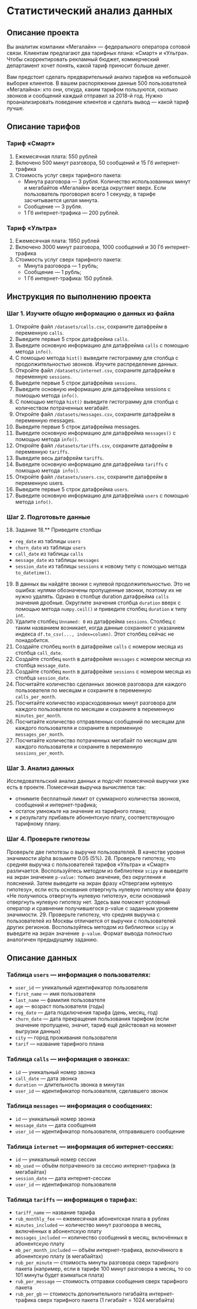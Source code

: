 # Статистический анализ данных

## Описание проекта
Вы аналитик компании «Мегалайн» — федерального оператора сотовой связи. Клиентам предлагают два тарифных плана: «Смарт» и «Ультра». Чтобы скорректировать рекламный бюджет, коммерческий департамент хочет понять, какой тариф приносит больше денег.

Вам предстоит сделать предварительный анализ тарифов на небольшой выборке клиентов. В вашем распоряжении данные 500 пользователей «Мегалайна»: кто они, откуда, каким тарифом пользуются, сколько звонков и сообщений каждый отправил за 2018-й год. Нужно проанализировать поведение клиентов и сделать вывод — какой тариф лучше.
## Описание тарифов
### Тариф «Смарт»
1. Ежемесячная плата: 550 рублей
2. Включено 500 минут разговора, 50 сообщений и 15 Гб интернет-трафика
3. Стоимость услуг сверх тарифного пакета:
   * Минута разговора — 3 рубля. Количество использованных минут и мегабайтов «Мегалайн» всегда округляет вверх. Если пользователь проговорил всего 1 секунду, в тарифе засчитывается целая минута. 
   * Сообщение — 3 рубля. 
   * 1 Гб интернет-трафика — 200 рублей.
### Тариф «Ультра»
1. Ежемесячная плата: 1950 рублей
2. Включено 3000 минут разговора, 1000 сообщений и 30 Гб интернет-трафика
3. Стоимость услуг сверх тарифного пакета:
   * Минута разговора — 1 рубль; 
   * Сообщение — 1 рубль; 
   * 1 Гб интернет-трафика: 150 рублей.
## Инструкция по выполнению проекта
### Шаг 1. Изучите общую информацию о данных из файла
1. Откройте файл `/datasets/calls.csv`, сохраните датафрейм в переменную `calls`. 
2. Выведите первые 5 строк датафрейма `calls`. 
3. Выведите основную информацию для датафрейма `calls` с помощью метода `info()`. 
4. С помощью метода `hist()` выведите гистограмму для столбца с продолжительностью звонков. Изучите распределение данных. 
5. Откройте файл `/datasets/internet.csv`, сохраните датафрейм в переменную `sessions`. 
6. Выведите первые 5 строк датафрейма `sessions`. 
7. Выведите основную информацию для датафрейма sessions с помощью метода `info()`. 
8. С помощью метода `hist()` выведите гистограмму для столбца с количеством потраченных мегабайт. 
9. Откройте файл `/datasets/messages.csv`, сохраните датафрейм в переменную messages. 
10. Выведите первые 5 строк датафрейма messages. 
11. Выведите основную информацию для датафрейма `messages()` с помощью метода `info()`. 
12. Откройте файл `/datasets/tariffs.csv`, сохраните датафрейм в переменную `tariffs`. 
13. Выведите весь датафрейм `tariffs`. 
14. Выведите основную информацию для датафрейма `tariffs` с помощью метода` info()`. 
15. Откройте файл `/datasets/users.csv`, сохраните датафрейм в переменную users. 
16. Выведите первые 5 строк датафрейма `users`. 
17. Выведите основную информацию для датафрейма `users` с помощью метода `info()`.
### Шаг 2. Подготовьте данные
18. Задание 18.**  Приведите столбцы
* `reg_date` из таблицы `users`
* `churn_date` из таблицы `users`
* `call_date` из таблицы `calls`
* `message_date` из таблицы `messages`
* `session_date` из таблицы `sessions`
к новому типу с помощью метода `to_datetime()`.
19. В данных вы найдёте звонки с нулевой продолжительностью. Это не ошибка: нулями обозначены пропущенные 
звонки, поэтому их не нужно удалять. Однако в столбце duration датафрейма `calls` значения дробные. Округлите значения 
столбца `duration` вверх с помощью метода `numpy.ceil()` и приведите столбец `duration` к типу `int`.
20. Удалите столбец `Unnamed: 0` из датафрейма `sessions`. Столбец с таким названием возникает, когда данные
сохраняют с указанием индекса `df.to_csv(..., index=column)`. Этот столбец сейчас не понадобится.
21. Создайте столбец `month` в датафрейме `calls` с номером месяца из столбца `call_date`.
22. Создайте столбец `month` в датафрейме `messages` с номером месяца из столбца `message_date`.
23. Создайте столбец `month` в датафрейме `sessions` с номером месяца из столбца `session_date`.
24. Посчитайте количество сделанных звонков разговора для каждого пользователя по месяцам и сохраните в 
переменную `calls_per_month`. 
25. Посчитайте количество израсходованных минут разговора для каждого пользователя по месяцам и сохраните в 
переменную `minutes_per_month`.
26. Посчитайте количество отправленных сообщений по месяцам для каждого пользователя и сохраните в 
переменную `messages_per_month`.
27. Посчитайте количество потраченных мегабайт по месяцам для каждого пользователя и сохраните в переменную 
`sessions_per_month`.
### Шаг 3. Анализ данных
Исследовательский анализ данных и подсчёт помесячной выручки уже есть в проекте. 
Помесячная выручка вычисляется так:
* отнимите бесплатный лимит от суммарного количества звонков, сообщений и интернет-трафика;
* остаток умножьте на значение из тарифного плана;
* к результату прибавьте абонентскую плату, соответствующую тарифному плану.
### Шаг 4. Проверьте гипотезы
Проверьте две гипотезы о выручке пользователей. В качестве уровня значимости alpha возьмите 0.05 (5%).
28. Проверьте гипотезу, что средняя выручка с пользователей тарифов «Ультра» и «Смарт» различается. Воспользуйтесь методом 
из библиотеки `scipy` и выведите на экран значение `p-value:` только значение, без округления и пояснений.
Затем выведите на экран фразу «Отвергаем нулевую гипотезу», если есть основания отвергнуть нулевую гипотезу или фразу
«Не получилось отвергнуть нулевую гипотезу», если оснований отвергнуть нулевую гипотезу нет. Здесь вам поможет условный 
оператор и сравнение получившегося p-value с заданным уровнем значимости.
29. Проверьте гипотезу, что средняя выручка с пользователей из Москвы отличается от выручки с пользователей других регионов.
Воспользуйтесь методом из библиотеки `scipy` и выведите на экран значение` p-value`. Формат вывода полностью аналогичен 
предыдущему заданию.
## Описание данных
### Таблица `users` — информация о пользователях:
* `user_id` — уникальный идентификатор пользователя
* `first_name` — имя пользователя
* `last_name` — фамилия пользователя
* `age` — возраст пользователя (годы)
* `reg_date` — дата подключения тарифа (день, месяц, год)
* `churn_date` — дата прекращения пользования тарифом (если значение пропущено, значит, тариф ещё действовал на момент выгрузки данных)
* `city` — город проживания пользователя
* `tarif` — название тарифного плана
### Таблица `calls` — информация о звонках:
* `id` — уникальный номер звонка
* `call_date` — дата звонка
* `duration` — длительность звонка в минутах
* `user_id` — идентификатор пользователя, сделавшего звонок
### Таблица `messages` — информация о сообщениях:
* `id` — уникальный номер звонка 
* `message_date` — дата сообщения 
* `user_id` — идентификатор пользователя, отправившего сообщение
### Таблица `internet` — информация об интернет-сессиях:
* `id` — уникальный номер сессии 
* `mb_used` — объём потраченного за сессию интернет-трафика (в мегабайтах)
* `session_date` — дата интернет-сессии 
* `user_id` — идентификатор пользователя
### Таблица `tariffs` — информация о тарифах:
* `tariff_name` — название тарифа 
* `rub_monthly_fee` — ежемесячная абонентская плата в рублях 
* `minutes_included` — количество минут разговора в месяц, включённых в абонентскую плату 
* `messages_included` — количество сообщений в месяц, включённых в абонентскую плату 
* `mb_per_month_included` — объём интернет-трафика, включённого в абонентскую плату (в мегабайтах)
* `rub_per_minute` — стоимость минуты разговора сверх тарифного пакета (например, если в тарифе 100 минут разговора в 
месяц, то со 101 минуты будет взиматься плата)
* `rub_per_message` — стоимость отправки сообщения сверх тарифного пакета 
* `rub_per_gb` — стоимость дополнительного гигабайта интернет-трафика сверх тарифного пакета (1 гигабайт = 1024 мегабайта)